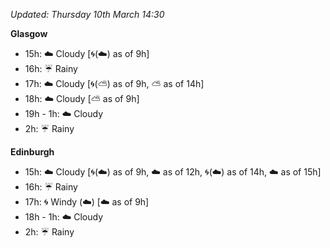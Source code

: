 *Updated: Thursday 10th March 14:30*

**Glasgow**

* 15h: :cloud: Cloudy [:cyclone:(:cloud:) as of 9h]
* 16h: :umbrella: Rainy
* 17h: :cloud: Cloudy [:cyclone:(:partly_sunny:) as of 9h, :partly_sunny: as of 14h]
* 18h: :cloud: Cloudy [:partly_sunny: as of 9h]
* 19h - 1h: :cloud: Cloudy
* 2h: :umbrella: Rainy

**Edinburgh**

* 15h: :cloud: Cloudy [:cyclone:(:cloud:) as of 9h, :cloud: as of 12h, :cyclone:(:cloud:) as of 14h, :cloud: as of 15h]
* 16h: :umbrella: Rainy
* 17h: :cyclone: Windy (:cloud:) [:cloud: as of 9h]
* 18h - 1h: :cloud: Cloudy
* 2h: :umbrella: Rainy
